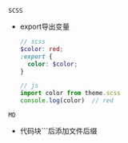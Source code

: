 `SCSS`
* export导出变量
  ```scss
  // scss
  $color: red;
  :export {
    color: $color;
  }
  ```
  ```js
  // js
  import color from theme.scss
  console.log(color)  // red
  ```

`MD`
* 代码块```后添加文件后缀